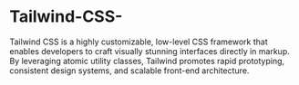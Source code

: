 # Tailwind-CSS-
Tailwind CSS is a highly customizable, low-level CSS framework that enables developers to craft visually stunning interfaces directly in markup. By leveraging atomic utility classes, Tailwind promotes rapid prototyping, consistent design systems, and scalable front-end architecture.

